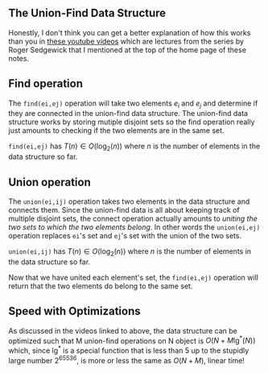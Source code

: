 ## The Union-Find Data Structure  

Honestly, I don't think you can get a better explanation of how this works than you in [these youtube videos](https://www.youtube.com/watch?v=8mYfZeHtdNc&list=PLe-ggMe31CTexoNYnMhbHaWhQ0dvcy43t&index=1) which are lectures from the series by Roger Sedgewick that I mentioned at the top of the home page of these notes.  

## Find operation

The `find(ei,ej)` operation will take two elements $e_i$ and $e_j$ and determine if they are connected in the union-find data structure.  The union-find data structure works by storing mutiple disjoint sets so the find operation really just amounts to checking if the two elements are in the same set.  

`find(ei,ej)` has $T(n) \in O(\log_{2}(n))$ where $n$ is the number of elements in the data structure so far.  

## Union operation

The `union(ei,ij)` operation takes two elements in the data structure and connects them.  Since the union-find data is all about keeping track of multiple disjoint sets, the connect operation actually amounts to *uniting the two sets to which the two elements belong*.  In other words the `union(ei,ej)` operation replaces `ei`'s set and `ej`'s set with the union of the two sets.  

`union(ei,ij)` has $T(n) \in O(\log_{2}(n))$ where $n$ is the number of elements in the data structure so far.  

Now that we have united each element's set, the `find(ei,ej)` operation will return that the two elements do belong to the same set.  

## Speed with Optimizations  

As discussed in the videos linked to above, the data structure can be optimized such that M union-find operations on N object is $O(N + M \lg^{*}(N))$ which, since $\lg^{*}$ is a special function that is less than 5 up to the stupidly large number $2^{65536}$, is more or less the same as $O(N + M)$, linear time!  
